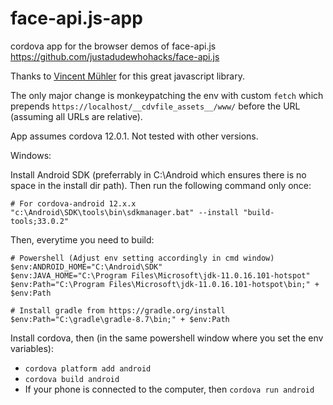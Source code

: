# face-api.js-app
cordova app for the browser demos of face-api.js https://github.com/justadudewhohacks/face-api.js

Thanks to [Vincent Mühler](https://github.com/justadudewhohacks) for this great javascript library.

The only major change is monkeypatching the env with custom `fetch` which prepends `https://localhost/__cdvfile_assets__/www/` before the URL (assuming all URLs are relative).

App assumes cordova 12.0.1. Not tested with other versions.

Windows:

Install Android SDK (preferrably in C:\Android which ensures there is no space in the install dir path). Then run the following command only once:

```
# For cordova-android 12.x.x
"c:\Android\SDK\tools\bin\sdkmanager.bat" --install "build-tools;33.0.2"
```

Then, everytime you need to build:

```
# Powershell (Adjust env setting accordingly in cmd window)
$env:ANDROID_HOME="C:\Android\SDK"
$env:JAVA_HOME="C:\Program Files\Microsoft\jdk-11.0.16.101-hotspot"
$env:Path="C:\Program Files\Microsoft\jdk-11.0.16.101-hotspot\bin;" + $env:Path

# Install gradle from https://gradle.org/install
$env:Path="C:\gradle\gradle-8.7\bin;" + $env:Path
```

Install cordova, then (in the same powershell window where you set the env variables):
   * `cordova platform add android`
   * `cordova build android`
   * If your phone is connected to the computer, then `cordova run android`
